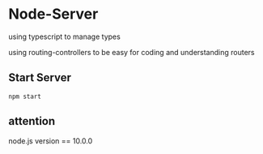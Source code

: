 # Node-Server
using typescript to manage types

using routing-controllers to be easy for coding and understanding routers

## Start Server
````shell script
npm start
````


## attention
node.js version == 10.0.0